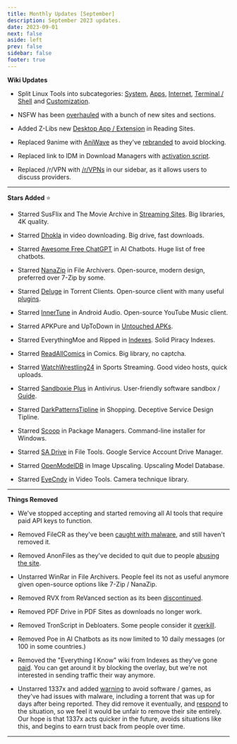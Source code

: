 ```yaml
---
title: Monthly Updates [September]
description: September 2023 updates.
date: 2023-09-01
next: false
aside: left
prev: false
sidebar: false
footer: true
---
```


<Post authors="['nbats']" />

**Wiki Updates**

- Split Linux Tools into subcategories:
  [System](/linuxguide/#linux-system),
  [Apps](/linuxguide/#linux-apps),
  [Internet](/linuxguide/#linux-internet),
  [Terminal / Shell](/linuxguide/#terminal--shell) and
  [Customization](/linuxguide/#customization).

- NSFW has been [overhauled](/nsfwpiracy/) with a bunch of
  new sites and sections.

- Added Z-Libs new
  [Desktop App / Extension](/readingpiracyguide/#reading-sites)
  in Reading Sites.

- Replaced 9anime with
  [AniWave](/videopiracyguide/#anime-streaming) as they've
  [rebranded](https://torrentfreak.com/9anime-rebrands-to-aniwave-citing-legal-troubles-230802/)
  to avoid blocking.

- Replaced link to IDM in Download Managers with
  [activation script](/storage/#file-download-managers).

- Replaced /r/VPN with [/r/VPNs](https://www.reddit.com/r/vpns/) in our sidebar,
  as it allows users to discuss providers.

---

**Stars Added** ⭐

- Starred SusFlix and The Movie Archive in
  [Streaming Sites](/videopiracyguide/#multi-server). Big
  libraries, 4K quality.

- Starred [Dhokla](/videopiracyguide/#drives--directories)
  in video downloading. Big drive, fast downloads.

- Starred
  [Awesome Free ChatGPT](https://github.com/LiLittleCat/awesome-free-chatgpt/blob/main/README_en.md)
  in AI Chatbots. Huge list of free chatbots.

- Starred [NanaZip](/storage/#compression-programs) in
  File Archivers. Open-source, modern design, preferred over 7-Zip by some.

- Starred [Deluge](/torrentpiracyguide/#torrent-clients)
  in Torrent Clients. Open-source client with many useful
  [plugins](https://dev.deluge-torrent.org/wiki/Plugins).

- Starred [InnerTune](/android-iosguide/#android-audio) in
  Android Audio. Open-source YouTube Music client.

- Starred APKPure and UpToDown in
  [Untouched APKs](/android-iosguide/#untouched-apks).

- Starred EverythingMoe and Ripped in
  [Indexes](/miscguide/#indexes). Solid Piracy Indexes.

- Starred
  [ReadAllComics](/readingpiracyguide/#comic-sites) in
  Comics. Big library, no captcha.

- Starred
  [WatchWrestling24](/videopiracyguide/#sports-streaming)
  in Sports Streaming. Good video hosts, quick uploads.

- Starred [Sandboxie Plus](/adblockvpnguide/#antivirus) in
  Antivirus. User-friendly software sandbox /
  [Guide](https://rentry.co/sandboxie-guide).

- Starred [DarkPatternsTipline](/miscguide/#shopping) in
  Shopping. Deceptive Service Design Tipline.

- Starred [Scoop](/storage/#package-managers) in Package
  Managers. Command-line installer for Windows.

- Starred [SA Drive](/toolsguide/#file-tools) in File
  Tools. Google Service Account Drive Manager.

- Starred [OpenModelDB](/storage/#image-upscalers) in
  Image Upscaling. Upscaling Model Database.

- Starred [EyeCndy](/toolsguide/#video-tools) in Video
  Tools. Camera technique library.

---

**Things Removed**

- We've stopped accepting and started removing all AI tools that require paid
  API keys to function.

- Removed FileCR as they've been
  [caught with malware](https://rentry.co/filecr_malware), and still haven't
  removed it.

- Removed AnonFiles as they've decided to quit due to people
  [abusing the site](https://i.imgur.com/lXoEqAV.png).

- Unstarred WinRar in File Archivers. People feel its not as useful anymore
  given open-source options like 7-Zip / NanaZip.

- Removed RVX from ReVanced section as its been
  [discontinued](https://github.com/inotia00/revanced-documentation/wiki/Announcement).

- Removed PDF Drive in PDF Sites as downloads no longer work.

- Removed TronScript in Debloaters. Some people consider it
  [overkill](https://i.imgur.com/K5hf5Bu.png).

- Removed Poe in AI Chatbots as its now limited to 10 daily messages (or 100 in
  some countries.)

- Removed the "Everything I Know" wiki from Indexes as they've gone
  [paid](https://i.imgur.com/ig8jPGL.jpg). You can get around it by blocking the
  overlay, but we're not interested in sending traffic their way anymore.

- Unstarred 1337x and added [warning](https://pastebin.com/Rc9MYMZ7) to avoid
  software / games, as they've had issues with malware, including a torrent that
  was up for days after being reported. They did remove it eventually, and
  [respond](https://i.imgur.com/ij4CXIm.png) to the situation, so we feel it
  would be unfair to remove their site entirely. Our hope is that 1337x acts
  quicker in the future, avoids situations like this, and begins to earn trust
  back from people over time.

---
